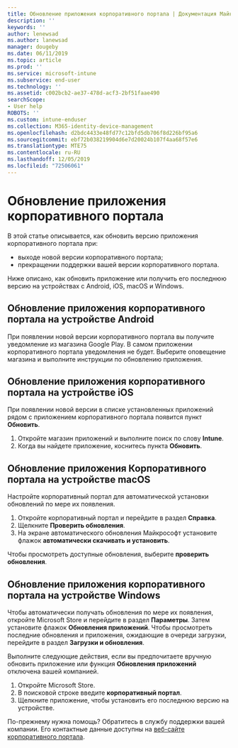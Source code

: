 ```yaml
---
title: Обновление приложения корпоративного портала | Документация Майкрософт
description: ''
keywords: ''
author: lenewsad
ms.author: lanewsad
manager: dougeby
ms.date: 06/11/2019
ms.topic: article
ms.prod: ''
ms.service: microsoft-intune
ms.subservice: end-user
ms.technology: ''
ms.assetid: c002bcb2-ae37-478d-acf3-2bf51faae490
searchScope:
- User help
ROBOTS: ''
ms.custom: intune-enduser
ms.collection: M365-identity-device-management
ms.openlocfilehash: d2bdc4433e48fd77c12bfd5db706f8d226bf95a6
ms.sourcegitcommit: ebf72b038219904d6e7d20024b107f4aa68f57e6
ms.translationtype: MTE75
ms.contentlocale: ru-RU
ms.lasthandoff: 12/05/2019
ms.locfileid: "72506061"
---
```

# <a name="how-to-update-the-company-portal-app"></a>Обновление приложения корпоративного портала

В этой статье описывается, как обновить версию приложения корпоративного портала при:  
* выходе новой версии корпоративного портала;
* прекращении поддержки вашей версии корпоративного портала.

Ниже описано, как обновить приложение или получить его последнюю версию на устройствах с Android, iOS, macOS и Windows.    

## <a name="update-the-company-portal-app-on-your-android-device"></a>Обновление приложения корпоративного портала на устройстве Android  

При появлении новой версии корпоративного портала вы получите уведомление из магазина Google Play. В самом приложении корпоративного портала уведомления не будет. Выберите оповещение магазина и выполните инструкции по обновлению приложения. 

## <a name="update-the-company-portal-app-on-your-ios-device"></a>Обновление приложения корпоративного портала на устройстве iOS  

При появлении новой версии в списке установленных приложений рядом с приложением корпоративного портала появится пункт **Обновить**.  

1. Откройте магазин приложений и выполните поиск по слову **Intune**.  
2. Когда вы найдете приложение, коснитесь пункта **Обновить**.  

## <a name="update-the-company-portal-app-on-your-macos-device"></a>Обновление приложения Корпоративного портала на устройстве macOS

Настройте корпоративный портал для автоматической установки обновлений по мере их появления. 

1. Откройте корпоративный портал и перейдите в раздел **Справка**. 
2. Щелкните **Проверить обновления**. 
3. На экране автоматического обновления Майкрософт установите флажок **автоматически скачивать и установить**. 

Чтобы просмотреть доступные обновления, выберите **проверить обновления**.  

## <a name="update-the-company-portal-app-on-your-windows-device"></a>Обновление приложения корпоративного портала на устройстве Windows
Чтобы автоматически получать обновления по мере их появления, откройте Microsoft Store и перейдите в раздел **Параметры**. Затем установите флажок **Обновления приложений**. Чтобы просмотреть последние обновления и приложения, ожидающие в очереди загрузки, перейдите в раздел **Загрузки и обновления**.  

Выполните следующие действия, если вы предпочитаете вручную обновить приложение или функция **Обновления приложений** отключена вашей компанией.  
1. Откройте Microsoft Store.
2. В поисковой строке введите **корпоративный портал**.
3. Щелкните приложение, чтобы установить его последнюю версию на устройстве. 


По-прежнему нужна помощь? Обратитесь в службу поддержки вашей компании. Его контактные данные доступны на [веб-сайте корпоративного портала](https://go.microsoft.com/fwlink/?linkid=2010980).
